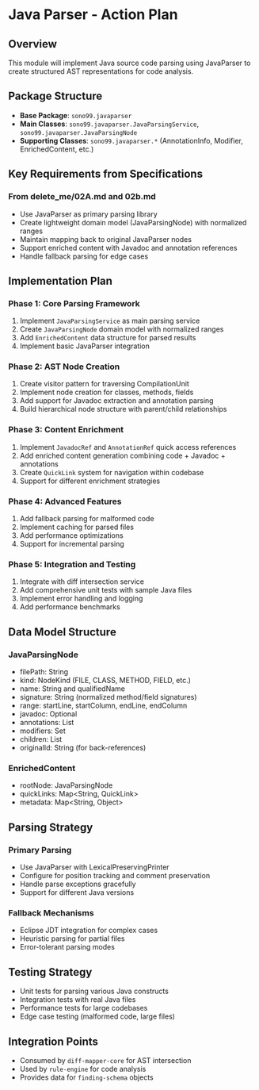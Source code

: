 # Java Parser - Action Plan

## Overview
This module will implement Java source code parsing using JavaParser to create structured AST representations for code analysis.

## Package Structure
- **Base Package**: `sono99.javaparser`
- **Main Classes**: `sono99.javaparser.JavaParsingService`, `sono99.javaparser.JavaParsingNode`
- **Supporting Classes**: `sono99.javaparser.*` (AnnotationInfo, Modifier, EnrichedContent, etc.)

## Key Requirements from Specifications

### From delete_me/02A.md and 02b.md
- Use JavaParser as primary parsing library
- Create lightweight domain model (JavaParsingNode) with normalized ranges
- Maintain mapping back to original JavaParser nodes
- Support enriched content with Javadoc and annotation references
- Handle fallback parsing for edge cases

## Implementation Plan

### Phase 1: Core Parsing Framework
1. Implement `JavaParsingService` as main parsing service
2. Create `JavaParsingNode` domain model with normalized ranges
3. Add `EnrichedContent` data structure for parsed results
4. Implement basic JavaParser integration

### Phase 2: AST Node Creation
1. Create visitor pattern for traversing CompilationUnit
2. Implement node creation for classes, methods, fields
3. Add support for Javadoc extraction and annotation parsing
4. Build hierarchical node structure with parent/child relationships

### Phase 3: Content Enrichment
1. Implement `JavadocRef` and `AnnotationRef` quick access references
2. Add enriched content generation combining code + Javadoc + annotations
3. Create `QuickLink` system for navigation within codebase
4. Support for different enrichment strategies

### Phase 4: Advanced Features
1. Add fallback parsing for malformed code
2. Implement caching for parsed files
3. Add performance optimizations
4. Support for incremental parsing

### Phase 5: Integration and Testing
1. Integrate with diff intersection service
2. Add comprehensive unit tests with sample Java files
3. Implement error handling and logging
4. Add performance benchmarks

## Data Model Structure

### JavaParsingNode
- filePath: String
- kind: NodeKind (FILE, CLASS, METHOD, FIELD, etc.)
- name: String and qualifiedName
- signature: String (normalized method/field signatures)
- range: startLine, startColumn, endLine, endColumn
- javadoc: Optional<String>
- annotations: List<AnnotationInfo>
- modifiers: Set<Modifier>
- children: List<JavaParsingNode>
- originalId: String (for back-references)

### EnrichedContent
- rootNode: JavaParsingNode
- quickLinks: Map<String, QuickLink>
- metadata: Map<String, Object>

## Parsing Strategy

### Primary Parsing
- Use JavaParser with LexicalPreservingPrinter
- Configure for position tracking and comment preservation
- Handle parse exceptions gracefully
- Support for different Java versions

### Fallback Mechanisms
- Eclipse JDT integration for complex cases
- Heuristic parsing for partial files
- Error-tolerant parsing modes

## Testing Strategy
- Unit tests for parsing various Java constructs
- Integration tests with real Java files
- Performance tests for large codebases
- Edge case testing (malformed code, large files)

## Integration Points
- Consumed by `diff-mapper-core` for AST intersection
- Used by `rule-engine` for code analysis
- Provides data for `finding-schema` objects
